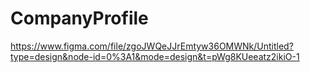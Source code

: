 # CompanyProfile
https://www.figma.com/file/zgoJWQeJJrEmtyw36OMWNk/Untitled?type=design&node-id=0%3A1&mode=design&t=pWg8KUeeatz2ikiO-1
